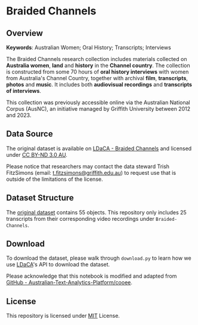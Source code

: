 # Braided Channels

## Overview

**Keywords**: Australian Women; Oral History; Transcripts; Interviews

The Braided Channels research collection includes materials collected on **Australia women**, **land** and **history** in the **Channel country**. The collection is constructed from some 70 hours of **oral history interviews** with women from Australia's Channel Country, together with archival **film**, **transcripts**, **photos** and **music**. It includes both **audiovisual recordings** and **transcripts of interviews**. 

This collection was previously accessible online via the Australian National Corpus (AusNC), an initiative managed by Griffith University between 2012 and 2023.

## Data Source

The original dataset is available on [LDaCA - Braided Channels](https://data.ldaca.edu.au/collection?id=arcp%3A%2F%2Fname%2Chdl10.4225~01~4F8E1281B8E2A&_crateId=arcp%3A%2F%2Fname%2Chdl10.4225~01~4F8E1281B8E2A) and licensed under [CC BY-ND 3.0 AU](https://creativecommons.org/licenses/by-nd/3.0/au/deed.en).

Please notice that researchers may contact the data steward Trish FitzSimons (email: t.fitzsimons@griffith.edu.au) to request use that is outside of the limitations of the license.

## Dataset Structure

The [original dataset](https://data.ldaca.edu.au/collection?id=arcp%3A%2F%2Fname%2Chdl10.4225~01~4F8E1281B8E2A&_crateId=arcp%3A%2F%2Fname%2Chdl10.4225~01~4F8E1281B8E2A) contains 55 objects. This repository only includes 25 transcripts from their corresponding video recordings under `Braided-Channels`.

## Download

To download the dataset, please walk through `download.py` to learn how we use [LDaCA](https://data.ldaca.edu.au/)'s API to download the dataset.

Please acknowledge that this notebook is modified and adapted from [GitHub - Australian-Text-Analytics-Platform/cooee](https://github.com/Australian-Text-Analytics-Platform/cooee).

## License

This repository is licensed under [MIT](https://opensource.org/license/mit) License.
